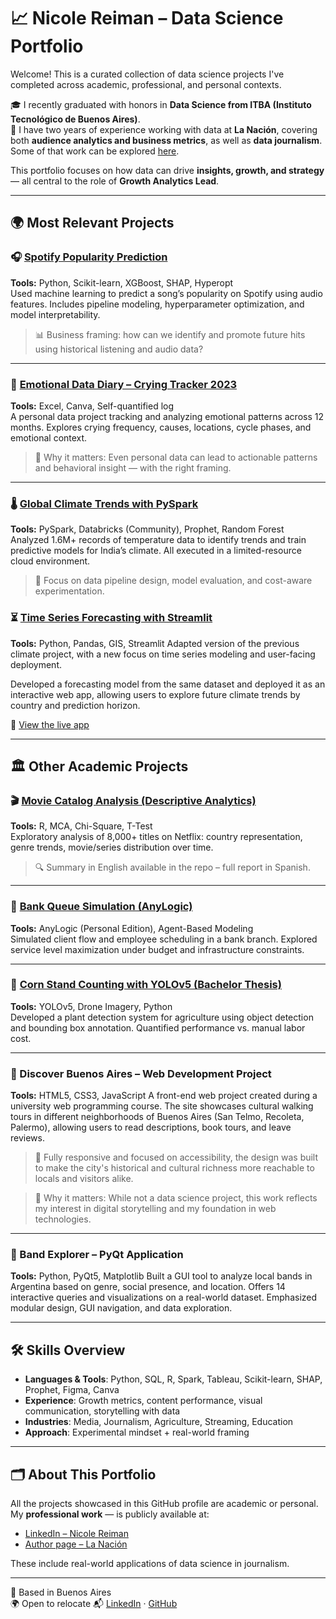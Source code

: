 # 📈 Nicole Reiman – Data Science Portfolio

Welcome! This is a curated collection of data science projects I've completed across academic, professional, and personal contexts.

🎓 I recently graduated with honors in **Data Science from ITBA (Instituto Tecnológico de Buenos Aires)**.  
💼 I have two years of experience working with data at **La Nación**, covering both **audience analytics and business metrics**, as well as **data journalism**.  
Some of that work can be explored [here](https://shorturl.at/Fa6py).

This portfolio focuses on how data can drive **insights, growth, and strategy** — all central to the role of **Growth Analytics Lead**.

---

## 🌍 Most Relevant Projects

### 🎧 [Spotify Popularity Prediction](https://github.com/Nicolereiman/spotify-popularity)
**Tools:** Python, Scikit-learn, XGBoost, SHAP, Hyperopt  
Used machine learning to predict a song’s popularity on Spotify using audio features. Includes pipeline modeling, hyperparameter optimization, and model interpretability.

> 📊 Business framing: how can we identify and promote future hits using historical listening and audio data?

---

### 🌱 [Emotional Data Diary – Crying Tracker 2023](https://github.com/Nicolereiman/A-Year-in-Tears-2023)
**Tools:** Excel, Canva, Self-quantified log  
A personal data project tracking and analyzing emotional patterns across 12 months. Explores crying frequency, causes, locations, cycle phases, and emotional context.

> 📌 Why it matters: Even personal data can lead to actionable patterns and behavioral insight — with the right framing.

---

### 🌡️ [Global Climate Trends with PySpark](https://github.com/Nicolereiman/climate)
**Tools:** PySpark, Databricks (Community), Prophet, Random Forest  
Analyzed 1.6M+ records of temperature data to identify trends and train predictive models for India’s climate. All executed in a limited-resource cloud environment.

> 🧠 Focus on data pipeline design, model evaluation, and cost-aware experimentation.

### ⏳ [Time Series Forecasting with Streamlit](https://github.com/Nicolereiman/climate-deploy)
**Tools:** Python, Pandas, GIS, Streamlit
Adapted version of the previous climate project, with a new focus on time series modeling and user-facing deployment.

Developed a forecasting model from the same dataset and deployed it as an interactive web app, allowing users to explore future climate trends by country and prediction horizon.

🔗 [View the live app](https://predictivo-avanzado-grupo8-2c-023.streamlit.app/)

---

## 🏛 Other Academic Projects

### 🎬 [Movie Catalog Analysis (Descriptive Analytics)](https://github.com/Nicolereiman/Movies)
**Tools:** R, MCA, Chi-Square, T-Test  
Exploratory analysis of 8,000+ titles on Netflix: country representation, genre trends, movie/series distribution over time.

> 🔍 Summary in English available in the repo – full report in Spanish.

---

### 🏦 [Bank Queue Simulation (AnyLogic)](https://github.com/Nicolereiman/Bank-Simulation)
**Tools:** AnyLogic (Personal Edition), Agent-Based Modeling  
Simulated client flow and employee scheduling in a bank branch. Explored service level maximization under budget and infrastructure constraints.

---

### 🌽 [Corn Stand Counting with YOLOv5 (Bachelor Thesis)](https://github.com/Nicolereiman/stand-count)
**Tools:** YOLOv5, Drone Imagery, Python  
Developed a plant detection system for agriculture using object detection and bounding box annotation. Quantified performance vs. manual labor cost.

---

### 🌆 Discover Buenos Aires – Web Development Project
**Tools:** HTML5, CSS3, JavaScript
A front-end web project created during a university web programming course. The site showcases cultural walking tours in different neighborhoods of Buenos Aires (San Telmo, Recoleta, Palermo), allowing users to read descriptions, book tours, and leave reviews.

> 🧭 Fully responsive and focused on accessibility, the design was built to make the city's historical and cultural richness more reachable to locals and visitors alike.

> 📌 Why it matters: While not a data science project, this work reflects my interest in digital storytelling and my foundation in web technologies.

---
### 🎸 Band Explorer – PyQt Application  
**Tools:** Python, PyQt5, Matplotlib
Built a GUI tool to analyze local bands in Argentina based on genre, social presence, and location. Offers 14 interactive queries and visualizations on a real-world dataset.
Emphasized modular design, GUI navigation, and data exploration.

---

## 🛠 Skills Overview

- **Languages & Tools**: Python, SQL, R, Spark, Tableau, Scikit-learn, SHAP, Prophet, Figma, Canva  
- **Experience**: Growth metrics, content performance, visual communication, storytelling with data  
- **Industries**: Media, Journalism, Agriculture, Streaming, Education  
- **Approach**: Experimental mindset + real-world framing

---

## 🗂️ About This Portfolio

All the projects showcased in this GitHub profile are academic or personal.  
My **professional work** — is publicly available at:

- [LinkedIn – Nicole Reiman](https://www.linkedin.com/in/nicole-reiman-32877b245/overlay/urn:li:fsd_profilePosition:(ACoAADzN5xABL64ZQL64LL8_O5OGsJghdLZMnow,2482741087)/treasury/)
- [Author page – La Nación](https://www.lanacion.com.ar/autor/NicoleReiman/)

These include real-world applications of data science in journalism.

---

📍 Based in Buenos Aires  
🌍 Open to relocate
📬 [LinkedIn](https://www.linkedin.com/in/nicole-reiman-32877b245/) · [GitHub](https://github.com/Nicolereiman)
